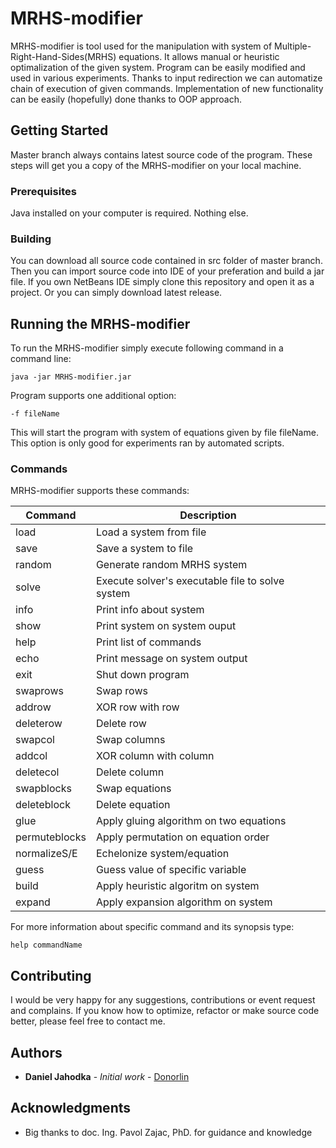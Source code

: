 # MRHS-modifier
MRHS-modifier is tool used for the manipulation with system of Multiple-Right-Hand-Sides(MRHS) equations. It allows manual or heuristic optimalization of the given system. 
Program can be easily modified and used in various experiments. Thanks to input redirection we can automatize chain of execution of given commands. Implementation of new functionality can be easily (hopefully) done thanks to OOP approach.

## Getting Started

Master branch always contains latest source code of the program. These steps will get you a copy of the MRHS-modifier on your local machine.

### Prerequisites

Java installed on your computer is required. Nothing else. 

### Building

You can download all source code contained in src folder of master branch. Then you can import source code into IDE of your preferation and build a jar file. If you own NetBeans IDE simply clone this repository and open it as a project.
Or you can simply download latest release.

## Running the MRHS-modifier

To run the MRHS-modifier simply execute following command in a command line:

```
java -jar MRHS-modifier.jar
```

Program supports one additional option:

```
-f fileName
```
This will start the program with system of equations given by file fileName. This option is only good for experiments ran by automated scripts. 

### Commands

MRHS-modifier supports these commands:

| Command       | Description   |
|---------------|---------------|
| load | Load a system from file |
| save | Save a system to file |
| random | Generate random MRHS system |
| solve | Execute solver's executable file to solve system |
| info | Print info about system |
| show | Print system on system ouput |
| help | Print list of commands |
| echo | Print message on system output |
| exit | Shut down program |
| swaprows | Swap rows | 
| addrow | XOR row with row |
| deleterow | Delete row |
| swapcol | Swap columns | 
| addcol | XOR column with column |
| deletecol | Delete column |
| swapblocks | Swap equations |
| deleteblock | Delete equation |
| glue | Apply gluing algorithm on two equations |
| permuteblocks | Apply permutation on equation order |
| normalizeS/E | Echelonize system/equation |
| guess | Guess value of specific variable |
| build | Apply heuristic algoritm on system |
| expand | Apply expansion algorithm on system |

For more information about specific command and its synopsis type:

```
help commandName
```


## Contributing

I would be very happy for any suggestions, contributions or event request and complains. If you know how to optimize, refactor or make source code better, please feel free to contact me. 

## Authors

* **Daniel Jahodka** - *Initial work* - [Donorlin](https://github.com/Donorlin)

## Acknowledgments

* Big thanks to doc. Ing. Pavol Zajac, PhD. for guidance and knowledge
